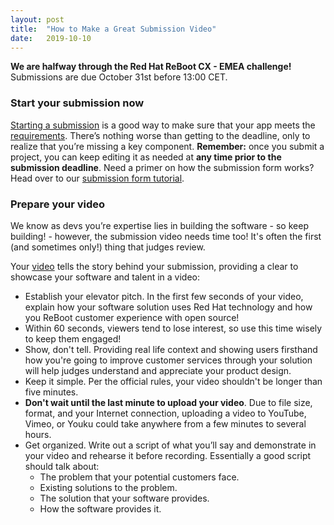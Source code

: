 ```yaml
---
layout: post
title:  "How to Make a Great Submission Video"
date:   2019-10-10
---
```


**We are halfway through the Red Hat ReBoot CX - EMEA challenge!** Submissions are due October 31st before 13:00 CET.

### Start your submission now

[Starting a submission](https://help.devpost.com/hc/en-us/articles/360021748772-How-to-enter-a-submission) is a good way to make sure that your app meets the [requirements]((https://redhat.devpost.com/)). There’s nothing worse than getting to the deadline, only to realize that you’re missing a key component. **Remember:** once you submit a project, you can keep editing it as needed at **any time prior to the submission deadline**. Need a primer on how the submission form works? Head over to our [submission form tutorial]((https://help.devpost.com/hc/en-us/articles/360021748772-How-to-enter-a-submission)). 

### Prepare your video

We know as devs you’re expertise lies in building the software - so keep building! - however, the submission video needs time too! It's often the first (and sometimes only!) thing that judges review.

Your [video](https://help.devpost.com/hc/en-us/articles/360021816952-Video-making-best-practices) tells the story behind your submission, providing a clear to showcase your software and talent in a video: 

 - Establish your elevator pitch. In the first few seconds of your video, explain how your software solution uses Red Hat technology and how you ReBoot customer experience with open source!
 - Within 60 seconds, viewers tend to lose interest, so use this time wisely to keep them engaged!
 - Show, don't tell. Providing real life context and showing users firsthand how you're going to improve customer services through your solution will help judges understand and appreciate your product design.
 - Keep it simple. Per the official rules, your video shouldn't be longer than five minutes.
 - **Don't wait until the last minute to upload your video**. Due to file size, format, and your Internet connection, uploading a video to YouTube, Vimeo, or Youku could take anywhere from a few minutes to several hours.
 - Get organized. Write out a script of what you’ll say and demonstrate in your video and rehearse it before recording.  Essentially a good script should talk about:
     - The problem that your potential customers face.
     - Existing solutions to the problem.
     - The solution that your software provides.
     - How the software provides it.